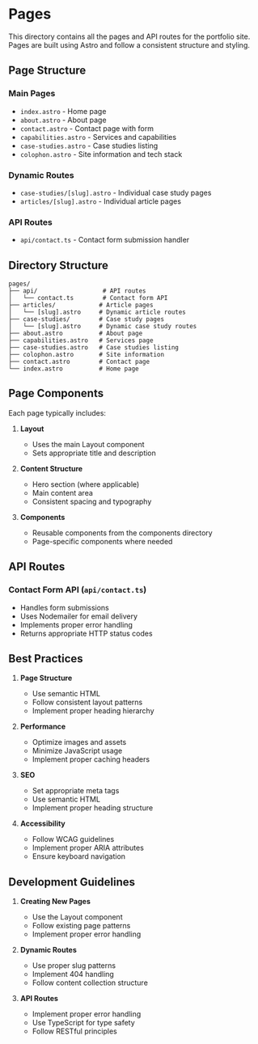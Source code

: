 # Pages

This directory contains all the pages and API routes for the portfolio site. Pages are built using Astro and follow a consistent structure and styling.

## Page Structure

### Main Pages

- `index.astro` - Home page
- `about.astro` - About page
- `contact.astro` - Contact page with form
- `capabilities.astro` - Services and capabilities
- `case-studies.astro` - Case studies listing
- `colophon.astro` - Site information and tech stack

### Dynamic Routes

- `case-studies/[slug].astro` - Individual case study pages
- `articles/[slug].astro` - Individual article pages

### API Routes

- `api/contact.ts` - Contact form submission handler

## Directory Structure

```
pages/
├── api/                  # API routes
│   └── contact.ts        # Contact form API
├── articles/            # Article pages
│   └── [slug].astro     # Dynamic article routes
├── case-studies/        # Case study pages
│   └── [slug].astro     # Dynamic case study routes
├── about.astro          # About page
├── capabilities.astro   # Services page
├── case-studies.astro   # Case studies listing
├── colophon.astro       # Site information
├── contact.astro        # Contact page
└── index.astro          # Home page
```

## Page Components

Each page typically includes:

1. **Layout**

   - Uses the main Layout component
   - Sets appropriate title and description

2. **Content Structure**

   - Hero section (where applicable)
   - Main content area
   - Consistent spacing and typography

3. **Components**
   - Reusable components from the components directory
   - Page-specific components where needed

## API Routes

### Contact Form API (`api/contact.ts`)

- Handles form submissions
- Uses Nodemailer for email delivery
- Implements proper error handling
- Returns appropriate HTTP status codes

## Best Practices

1. **Page Structure**

   - Use semantic HTML
   - Follow consistent layout patterns
   - Implement proper heading hierarchy

2. **Performance**

   - Optimize images and assets
   - Minimize JavaScript usage
   - Implement proper caching headers

3. **SEO**

   - Set appropriate meta tags
   - Use semantic HTML
   - Implement proper heading structure

4. **Accessibility**
   - Follow WCAG guidelines
   - Implement proper ARIA attributes
   - Ensure keyboard navigation

## Development Guidelines

1. **Creating New Pages**

   - Use the Layout component
   - Follow existing page patterns
   - Implement proper error handling

2. **Dynamic Routes**

   - Use proper slug patterns
   - Implement 404 handling
   - Follow content collection structure

3. **API Routes**
   - Implement proper error handling
   - Use TypeScript for type safety
   - Follow RESTful principles
